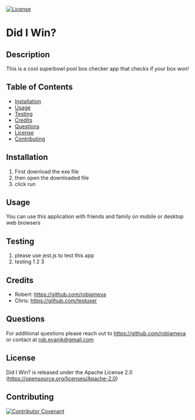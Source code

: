 
[![License](https://img.shields.io/badge/License-Apache_2.0-blue.svg)](https://opensource.org/licenses/Apache-2.0)
# Did I Win?

## Description 

This is a cool superbowl pool box checker app that checks if your box won!


## Table of Contents 

* [Installation](#installation)
* [Usage](#usage)
* [Testing](#testing)
* [Credits](#credits)
* [Questions](#Questions)
* [License](#license)
* [Contributing](#Contributing)


## Installation

1. First download the exe file
1. then open the downloaded file
1. click run


## Usage 

You can use this application with friends and family on mobile or desktop web browsers


## Testing
1. please use jest.js to test this app
1. testing 1 2 3


## Credits

* Robert: https://github.com/robjameva
* Chris: https://github.com/testuser


## Questions

For additional questions please reach out to  https://github.com/robjameva or contact at rob.evanik@gmail.com

## License

Did I Win? is released under the Apache License 2.0 (https://opensource.org/licenses/Apache-2.0)


## Contributing

[![Contributor Covenant](https://img.shields.io/badge/Contributor%20Covenant-2.1-4baaaa.svg)](code_of_conduct.md)

